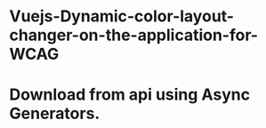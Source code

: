 # Vuejs-Dynamic-color-layout-changer-on-the-application-for-WCAG
# Download from api using Async Generators.
